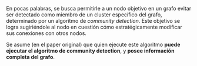En pocas palabras, se busca permitirle a un nodo objetivo en un grafo evitar ser detectado como miembro de un cluster específico del grafo, determinado por un algoritmo de *community detection*.
Este objetivo se logra sugiriéndole al nodo en cuestión cómo estratégicamente modificar sus conexiones con otros nodos.

Se asume (en el paper original) que quien ejecute este algoritmo **puede ejecutar el algoritmo de community detection**, y **posee información completa del grafo**.
